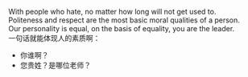With people who hate, no matter how long will not get used to.<br>
Politeness and respect are the most basic moral qualities of a person.<br>
Our personality is equal, on the basis of equality, you are the leader.<br>
一句话就能体现人的素质啊：
- 你谁啊？
- 您贵姓？是哪位老师？
